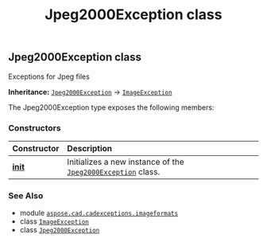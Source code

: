 ﻿---
title: Jpeg2000Exception class
second_title: Aspose.CAD for Python via .NET API References
description: 
type: docs
weight: 60
url: /aspose.cad.cadexceptions.imageformats/jpeg2000exception/
is_root: false
---

## Jpeg2000Exception class

Exceptions for Jpeg files



**Inheritance:** [`Jpeg2000Exception`](/cad/python-net/aspose.cad.cadexceptions.imageformats/jpeg2000exception) → 
[`ImageException`](/cad/python-net/aspose.cad.cadexceptions/imageexception)



The Jpeg2000Exception type exposes the following members:

### Constructors
| Constructor | Description |
| :- | :- |
| [__init__](/cad/python-net/aspose.cad.cadexceptions.imageformats/jpeg2000exception/__init__/#str) | Initializes a new instance of the [`Jpeg2000Exception`](/cad/python-net/aspose.cad.cadexceptions.imageformats/jpeg2000exception) class. |



### See Also
* module [`aspose.cad.cadexceptions.imageformats`](..)
* class [`ImageException`](/cad/python-net/aspose.cad.cadexceptions/imageexception)
* class [`Jpeg2000Exception`](/cad/python-net/aspose.cad.cadexceptions.imageformats/jpeg2000exception)
